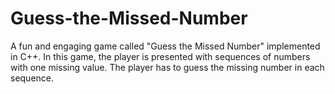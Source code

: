 # Guess-the-Missed-Number
A fun and engaging game called "Guess the Missed Number" implemented in C++. In this game, the player is presented with sequences of numbers with one missing value. The player has to guess the missing number in each sequence. 
